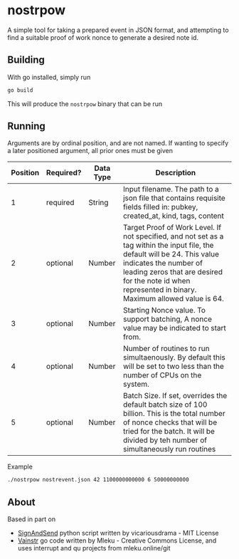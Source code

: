 # nostrpow

A simple tool for taking a prepared event in JSON format, and attempting to find a suitable proof of work nonce to generate a desired note id.

## Building

With go installed, simply run

```sh
go build
```

This will produce the `nostrpow` binary that can be run

## Running

Arguments are by ordinal position, and are not named.  If wanting to specify a later positioned argument, all prior ones must be given

| Position | Required? | Data Type | Description |
| --- | --- | --- | --- |
| 1 | required | String | Input filename.  The path to a json file that contains requisite fields filled in: pubkey, created_at, kind, tags, content |
| 2 | optional | Number | Target Proof of Work Level. If not specified, and not set as a tag within the input file, the default will be 24. This value indicates the number of leading zeros that are desired for the note id when represented in binary.  Maximum allowed value is 64. |
| 3 | optional | Number | Starting Nonce value. To support batching, A nonce value may be indicated to start from. |
| 4 | optional | Number | Number of routines to run simultaenously. By default this will be set to two less than the number of CPUs on the system. |
| 5 | optional | Number | Batch Size. If set, overrides the default batch size of 100 billion. This is the total number of nonce checks that will be tried for the batch. It will be divided by teh number of simultaneously run routines |

Example
```sh
./nostrpow nostrevent.json 42 1100000000000 6 50000000000
```

## About

Based in part on 

- [SignAndSend](https://github.com/vicariousdrama/SignAndSend) python script written by vicariousdrama - MIT License
- [Vainstr](https://github.com/mleku/vainstr) go code written by Mleku - Creative Commons License, and uses interrupt and qu projects from mleku.online/git

